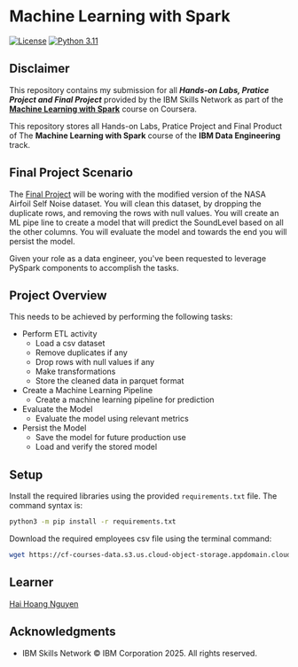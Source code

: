 # Machine Learning with Spark

[![License](https://img.shields.io/badge/License-Apache_2.0-0D76A8?style=flat)](https://opensource.org/licenses/Apache-2.0)
[![Python 3.11](https://img.shields.io/badge/Python-3.11-green.svg)](https://shields.io/)

## Disclaimer 

This repository contains my submission for all ***Hands-on Labs, Pratice Project and Final Project*** provided by the IBM Skills Network as part of the **[Machine Learning with Spark](https://www.coursera.org/learn/machine-learning-with-apache-spark)** course on Coursera.

This repository stores all Hands-on Labs, Pratice Project and Final Product of The **Machine Learning with Spark** course of the **IBM Data Engineering** track.

## Final Project Scenario

The [Final Project](Final%20Project/final_project.ipynb) will be woring with the modified version of the NASA Airfoil Self Noise dataset. You will clean this dataset, by dropping the duplicate rows, and removing the rows with null values. You will create an ML pipe line to create a model that will predict the SoundLevel based on all the other columns. You will evaluate the model and towards the end you will persist the model.

Given your role as a data engineer, you've been requested to leverage PySpark components to accomplish the tasks.

## Project Overview 

This needs to be achieved by performing the following tasks:

- Perform ETL activity
  - Load a csv dataset
  - Remove duplicates if any
  - Drop rows with null values if any
  - Make transformations
  - Store the cleaned data in parquet format
- Create a  Machine Learning Pipeline
  - Create a machine learning pipeline for prediction
- Evaluate the Model
  - Evaluate the model using relevant metrics
- Persist the Model 
  - Save the model for future production use
  - Load and verify the stored model

## Setup 

Install the required libraries using the provided `requirements.txt` file. The command syntax is:

```bash
python3 -m pip install -r requirements.txt
```

Download the required employees csv file using the terminal command:

```bash
wget https://cf-courses-data.s3.us.cloud-object-storage.appdomain.cloud/IBMSkillsNetwork-BD0231EN-Coursera/datasets/NASA_airfoil_noise_raw.csv
```

## Learner

[Hai Hoang Nguyen](https://www.linkedin.com/in/hoang-ngn/)

## Acknowledgments

* IBM Skills Network © IBM Corporation 2025. All rights reserved.

